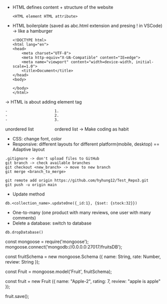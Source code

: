 - HTML defines content + structure of the website

    ```
    <HTML element HTML attribute>
    ```
    
- HTML boilerplate (saved as abc.html extension and presing ! in VSCode) -> like a hamburger

    ```
    <!DOCTYPE html>
    <html lang="en">
    <head>
        <meta charset="UTF-8">
        <meta http-equiv="X-UA-Compatible" content="IE=edge">
        <meta name="viewport" content="width=device-width, initial-scale=1.0">
        <title>Document</title>
    </head>
    <body>

    </body>
    </html>
    ```
    
-> HTML is about adding element tag
```
-                     1.
-                     2.
-                     3.
```
unordered list    &nbsp; &nbsp; &nbsp; &nbsp; &nbsp; &nbsp; &nbsp; &nbsp;  ordered list
-> Make coding as habit

- CSS: change font, color
- Responsive: different layouts for different platform(mobile, desktop) == Adaptive layout
```
.gitignore -> don't upload files to GitHub
git branch -> check available branches
git checkout <new_branch> -> move to new branch
git merge <branch_to_merge>

git remote add origin https://github.com/hyhung12/Test_Repo3.git
git push -u origin main
```
- Update method
```
db.<collection_name>.updateOne({_id:1}, {$set: {stock:32}})
```
- One-to-many (one product with many reviews, one user with many comments)
- Delete a database: switch to database
```
db.dropDatabase()
```
const mongoose = require('mongoose');
mongoose.connect('mongodb://0.0.0.0:27017/fruitsDB');

const fruitSchema = new mongoose.Schema ({
    name: String,
    rate: Number,
    review: String
});

const Fruit = mongoose.model('Fruit', fruitSchema);

const fruit = new Fruit ({
    name: "Apple-2",
    rating: 7,
    review: "apple is apple"
});

fruit.save();
```

